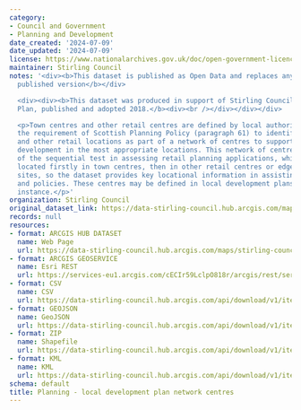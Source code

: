 ```yaml
---
category:
- Council and Government
- Planning and Development
date_created: '2024-07-09'
date_updated: '2024-07-09'
license: https://www.nationalarchives.gov.uk/doc/open-government-licence/version/3/
maintainer: Stirling Council
notes: '<div><b>This dataset is published as Open Data and replaces any previously
  published version</b></div>

  <div><div><b>This dataset was produced in support of Stirling Council''s Local Development
  Plan, published and adopted 2018.</b><div><br /></div></div></div>

  <p>Town centres and other retail centres are defined by local authorities to meet
  the requirement of Scottish Planning Policy (paragraph 61) to identify town centres
  and other retail locations as part of a network of centres to support retail type
  development in the most appropriate locations. This network of centres forms part
  of the sequential test in assessing retail planning applications, which should be
  located firstly in town centres, then in other retail centres or edge-of-centre
  sites, so the dataset provides key locational information in assisting retail planning
  and policies. These centres may be defined in local development plans in the first
  instance.</p>'
organization: Stirling Council
original_dataset_link: https://data-stirling-council.hub.arcgis.com/maps/stirling-council::planning-local-development-plan-network-centres
records: null
resources:
- format: ARCGIS HUB DATASET
  name: Web Page
  url: https://data-stirling-council.hub.arcgis.com/maps/stirling-council::planning-local-development-plan-network-centres
- format: ARCGIS GEOSERVICE
  name: Esri REST
  url: https://services-eu1.arcgis.com/cECIr59LclpO818r/arcgis/rest/services/planning_ldp_network_centres/FeatureServer/1
- format: CSV
  name: CSV
  url: https://data-stirling-council.hub.arcgis.com/api/download/v1/items/9098c263a4214aa7a364fe872f5ca35e/csv?layers=1
- format: GEOJSON
  name: GeoJSON
  url: https://data-stirling-council.hub.arcgis.com/api/download/v1/items/9098c263a4214aa7a364fe872f5ca35e/geojson?layers=1
- format: ZIP
  name: Shapefile
  url: https://data-stirling-council.hub.arcgis.com/api/download/v1/items/9098c263a4214aa7a364fe872f5ca35e/shapefile?layers=1
- format: KML
  name: KML
  url: https://data-stirling-council.hub.arcgis.com/api/download/v1/items/9098c263a4214aa7a364fe872f5ca35e/kml?layers=1
schema: default
title: Planning - local development plan network centres
---
```

